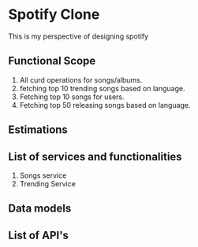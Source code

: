 # Spotify Clone

This is my perspective of designing spotify

## Functional Scope
1. All curd operations for songs/albums.
2. fetching top 10 trending songs based on language.
3. Fetching top 10 songs for users.
4. Fetching top 50 releasing songs based on language.

## Estimations


## List of services and functionalities
1. Songs service
2. Trending Service


## Data models


## List of API's
